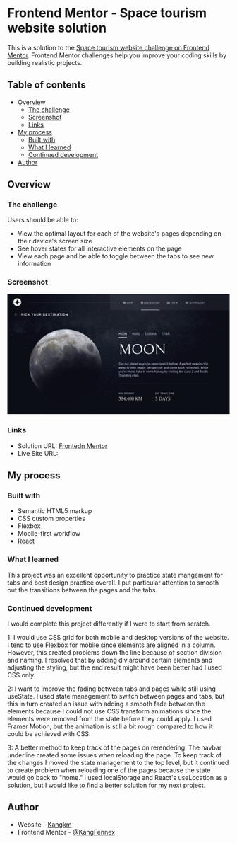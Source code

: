 # Frontend Mentor - Space tourism website solution

This is a solution to the [Space tourism website challenge on Frontend Mentor](https://www.frontendmentor.io/challenges/space-tourism-multipage-website-gRWj1URZ3). Frontend Mentor challenges help you improve your coding skills by building realistic projects. 

## Table of contents

- [Overview](#overview)
  - [The challenge](#the-challenge)
  - [Screenshot](#screenshot)
  - [Links](#links)
- [My process](#my-process)
  - [Built with](#built-with)
  - [What I learned](#what-i-learned)
  - [Continued development](#continued-development)
- [Author](#author)

## Overview

### The challenge

Users should be able to:

- View the optimal layout for each of the website's pages depending on their device's screen size
- See hover states for all interactive elements on the page
- View each page and be able to toggle between the tabs to see new information

### Screenshot

![](./space-tourism-website-screenshot.png)

### Links

- Solution URL: [Frontedn Mentor](https://your-solution-url.com)
- Live Site URL: [](https://space-tourism-website-fm2.netlify.app)

## My process

### Built with

- Semantic HTML5 markup
- CSS custom properties
- Flexbox
- Mobile-first workflow
- [React](https://reactjs.org/)

### What I learned

This project was an excellent opportunity to practice state mangement for tabs and best design practice overall. I put particular attention to smooth out the transitions between the pages and the tabs.

### Continued development

I would complete this project differently if I were to start from scratch. 

1: I would use CSS grid for both mobile and desktop versions of the website. I tend to use Flexbox for mobile since elements are aligned in a column. However, this created problems down the line because of section division and naming. I resolved that by adding div around certain elements and adjusting the styling, but the end result might have been better had I used CSS only.

2: I want to improve the fading between tabs and pages while still using useState. I used state management to switch between pages and tabs, but this in turn created an issue with adding a smooth fade between the elements because I could not use CSS transform animations since the elements were removed from the state before they could apply. I used Framer Motion, but the animation is still a bit rough compared to how it could be achieved with CSS.

3: A better method to keep track of the pages on rerendering. The navbar underline created some issues when reloading the page. To keep track of the changes I moved the state management to the top level, but it continued to create problem when reloading one of the pages because the state would go back to "home." I used localStorage and React's useLocation as a solution, but I would like to find a better solution for my next project.


## Author

- Website - [Kangkm](https://vm.tiktok.com/ZM6Ec1YUk/)
- Frontend Mentor - [@KangFennex](https://www.frontendmentor.io/profile/KangFennex)
